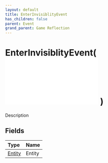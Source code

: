 ```yaml
---
layout: default
title: EnterInvisiblityEvent
has_children: false
parent: Event
grand_parent: Game Reflection
---
```

# EnterInvisiblityEvent( ![ EntityEventBase ](/game-reflection/events/entity_event_base.md) )
Description 

## Fields
| Type | Name |
|:-------------|:--------------|
| [Entity](/game-reflection/classes/entity.md) | Entity |
